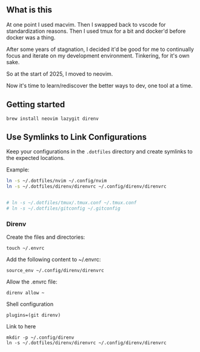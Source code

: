 ## What is this

At one point I used macvim. Then I swapped back to vscode for standardization reasons. Then I used tmux for a bit and docker'd before docker was a thing.

After some years of stagnation, I decided it'd be good for me to continually focus and iterate on my development environment. Tinkering, for it's own sake.

So at the start of 2025, I moved to neovim. 

Now it's time to learn/rediscover the better ways to dev, one tool at a time.

## Getting started

```
brew install neovim lazygit direnv
```

## **Use Symlinks to Link Configurations**
Keep your configurations in the `.dotfiles` directory and create symlinks to the expected locations.

Example:
```bash
ln -s ~/.dotfiles/nvim ~/.config/nvim
ln -s ~/.dotfiles/direnv/direnvrc ~/.config/direnv/direnvrc


# ln -s ~/.dotfiles/tmux/.tmux.conf ~/.tmux.conf
# ln -s ~/.dotfiles/gitconfig ~/.gitconfig
```

### Direnv

Create the files and directories:
```
touch ~/.envrc
```

Add the following content to ~/.envrc:
```
source_env ~/.config/direnv/direnvrc
```

Allow the .envrc file:
```
direnv allow ~
```

Shell configuration

```
plugins=(git direnv)
```

Link to here
```
mkdir -p ~/.config/direnv
ln -s ~/.dotfiles/direnv/direnvrc ~/.config/direnv/direnvrc
```
